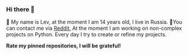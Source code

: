 ### Hi there 👋

💬 My name is Lev, at the moment I am 14 years old, I live in Russia.
👋You can contact me via [Reddit.](https://www.reddit.com/user/grobran5) At the moment I am working on non-complex projects on Python. Every day I try to create or refine my projects. 

__Rate my pinned repositories, I will be grateful!__

